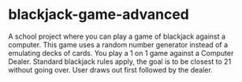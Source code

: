 # blackjack-game-advanced
A school project where you can play a game of blackjack against a computer.
This game uses a random number generator instead of a emulating decks of cards.
You play a 1 on 1 game against a Computer Dealer.
Standard blackjack rules apply, the goal is to be closest to 21 without going over.
User draws out first followed by the dealer.

